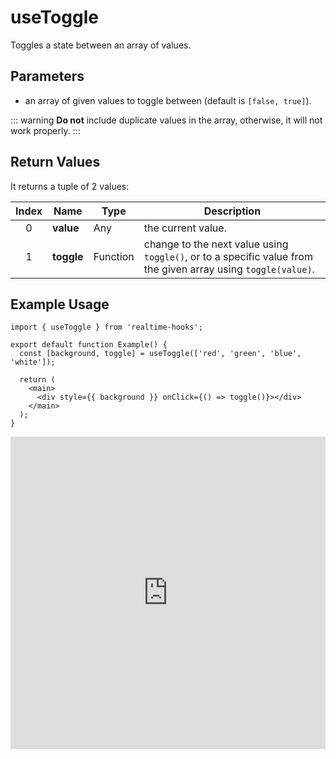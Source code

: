 # useToggle

Toggles a state between an array of values.

## Parameters

- an array of given values to toggle between (default is `[false, true]`).

::: warning
**Do not** include duplicate values in the array, otherwise, it will not work properly.
:::

## Return Values

It returns a tuple of 2 values:

| Index | Name       | Type     | Description                                                                                                   |
| :---: | ---------- | -------- | ------------------------------------------------------------------------------------------------------------- |
|   0   | **value**  | Any      | the current value.                                                                                            |
|   1   | **toggle** | Function | change to the next value using `toggle()`, or to a specific value from the given array using `toggle(value)`. |

## Example Usage

```tsx
import { useToggle } from 'realtime-hooks';

export default function Example() {
  const [background, toggle] = useToggle(['red', 'green', 'blue', 'white']);

  return (
    <main>
      <div style={{ background }} onClick={() => toggle()}></div>
    </main>
  );
}
```

<iframe src="https://codesandbox.io/embed/usetoggle-y4f6rx?fontsize=14&hidenavigation=1&module=%2Fsrc%2FComponent.tsx&theme=dark" style="width:100%; height:500px; border:0; overflow:hidden;" title="useToggle" allow="accelerometer; ambient-light-sensor; camera; encrypted-media; geolocation; gyroscope; hid; microphone; midi; payment; usb; vr; xr-spatial-tracking" sandbox="allow-forms allow-modals allow-popups allow-presentation allow-same-origin allow-scripts"></iframe>
